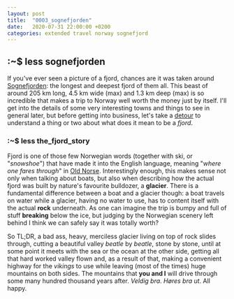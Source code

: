 ```yaml
---
layout: post
title:  "0003_sognefjorden"
date:   2020-07-31 22:00:00 +0200
categories: extended travel norway sognefjord
---
```

## :~$ less sognefjorden
If you've ever seen a picture of a fjord, chances are it was taken around [Sognefjorden](https://en.wikipedia.org/wiki/Sognefjord): the longest and deepest fjord of them all. This beast of around 205 km long, 4.5 km wide (max) and 1.3 km deep (max) is so incredible that makes a trip to Norway well worth the money just by itself. I'll get into the details of some very interesting towns and things to see in general later, but before getting into business, let's take a [detour](https://www.rottentomatoes.com/m/detour) to understand a thing or two about what does it mean to be a _fjord_. 

### :~$ less the_fjord_story
Fjord is one of those few Norwegian words (together with ski, or "_snowshoe_") that have made it into the English language, meaning "_where one fares through_" in [Old Norse](https://en.wikipedia.org/wiki/Old_Norse). Interestingly enough, this makes sense not only when talking about boats, but also when describing how the actual fjord was built by nature's favourite bulldozer, a **glacier**. There is a fundamental difference between a boat and a glacier though: a boat travels on water while a glacier, having no water to use, has to content itself with the actual **rock** underneath. As one can imagine the trip is bumpy and full of stuff **breaking** below the ice, but judging by the Norwegian scenery left behind I think we can safely say it was totally worth?

So TL;DR, a bad ass, heavy, merciless glacier living on top of rock slides through, cutting a beautiful valley _beatle_ by _beatle_, stone by stone, until at some point it meets with the sea or the ocean at the other side, getting all that hard worked valley flown and, as a result of that, making a convenient highway for the *vikings* to use while leaving (most of the times) huge mountains on both sides. The mountains that **you and I** will drive through some many hundred thousand years after. _Veldig bra_. _Høres bra ut_. All happy.
